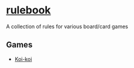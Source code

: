 # [rulebook](https://rules.cpusonicatt.com/)
A collection of rules for various board/card games

## Games
- [Koi-koi](https://rules.cpusonicatt.com/games/koikoi)
